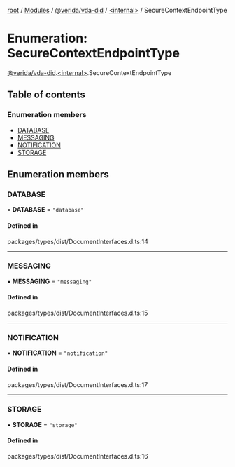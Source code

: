 [root](../README.md) / [Modules](../modules.md) / [@verida/vda-did](../modules/verida_vda_did.md) / [<internal\>](../modules/verida_vda_did._internal_.md) / SecureContextEndpointType

# Enumeration: SecureContextEndpointType

[@verida/vda-did](../modules/verida_vda_did.md).[<internal\>](../modules/verida_vda_did._internal_.md).SecureContextEndpointType

## Table of contents

### Enumeration members

- [DATABASE](verida_vda_did._internal_.SecureContextEndpointType.md#database)
- [MESSAGING](verida_vda_did._internal_.SecureContextEndpointType.md#messaging)
- [NOTIFICATION](verida_vda_did._internal_.SecureContextEndpointType.md#notification)
- [STORAGE](verida_vda_did._internal_.SecureContextEndpointType.md#storage)

## Enumeration members

### DATABASE

• **DATABASE** = `"database"`

#### Defined in

packages/types/dist/DocumentInterfaces.d.ts:14

___

### MESSAGING

• **MESSAGING** = `"messaging"`

#### Defined in

packages/types/dist/DocumentInterfaces.d.ts:15

___

### NOTIFICATION

• **NOTIFICATION** = `"notification"`

#### Defined in

packages/types/dist/DocumentInterfaces.d.ts:17

___

### STORAGE

• **STORAGE** = `"storage"`

#### Defined in

packages/types/dist/DocumentInterfaces.d.ts:16
